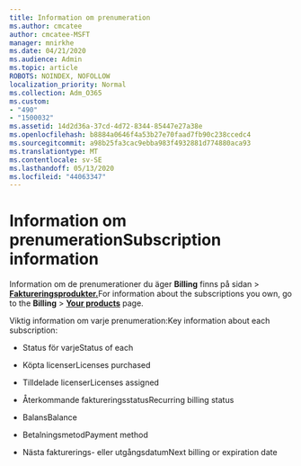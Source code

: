 ```yaml
---
title: Information om prenumeration
ms.author: cmcatee
author: cmcatee-MSFT
manager: mnirkhe
ms.date: 04/21/2020
ms.audience: Admin
ms.topic: article
ROBOTS: NOINDEX, NOFOLLOW
localization_priority: Normal
ms.collection: Adm_O365
ms.custom:
- "490"
- "1500032"
ms.assetid: 14d2d36a-37cd-4d72-8344-85447e27a38e
ms.openlocfilehash: b8884a0646f4a53b27e70faad7fb90c238ccedc4
ms.sourcegitcommit: a98b25fa3cac9ebba983f4932881d774880aca93
ms.translationtype: MT
ms.contentlocale: sv-SE
ms.lasthandoff: 05/13/2020
ms.locfileid: "44063347"
---
```

# <a name="subscription-information"></a><span data-ttu-id="8047e-102">Information om prenumeration</span><span class="sxs-lookup"><span data-stu-id="8047e-102">Subscription information</span></span>

<span data-ttu-id="8047e-103">Information om de prenumerationer du äger **Billing** finns på sidan \> **[Faktureringsprodukter.](https://go.microsoft.com/fwlink/p/?linkid=842054)**</span><span class="sxs-lookup"><span data-stu-id="8047e-103">For information about the subscriptions you own, go to the **Billing** \> **[Your products](https://go.microsoft.com/fwlink/p/?linkid=842054)** page.</span></span>
  
<span data-ttu-id="8047e-104">Viktig information om varje prenumeration:</span><span class="sxs-lookup"><span data-stu-id="8047e-104">Key information about each subscription:</span></span>
  
- <span data-ttu-id="8047e-105">Status för varje</span><span class="sxs-lookup"><span data-stu-id="8047e-105">Status of each</span></span>

- <span data-ttu-id="8047e-106">Köpta licenser</span><span class="sxs-lookup"><span data-stu-id="8047e-106">Licenses purchased</span></span>

- <span data-ttu-id="8047e-107">Tilldelade licenser</span><span class="sxs-lookup"><span data-stu-id="8047e-107">Licenses assigned</span></span>

- <span data-ttu-id="8047e-108">Återkommande faktureringsstatus</span><span class="sxs-lookup"><span data-stu-id="8047e-108">Recurring billing status</span></span>

- <span data-ttu-id="8047e-109">Balans</span><span class="sxs-lookup"><span data-stu-id="8047e-109">Balance</span></span>

- <span data-ttu-id="8047e-110">Betalningsmetod</span><span class="sxs-lookup"><span data-stu-id="8047e-110">Payment method</span></span>

- <span data-ttu-id="8047e-111">Nästa fakturerings- eller utgångsdatum</span><span class="sxs-lookup"><span data-stu-id="8047e-111">Next billing or expiration date</span></span>